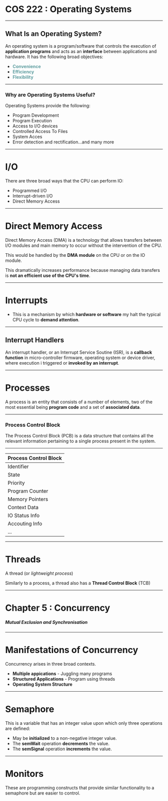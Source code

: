 <!-- $theme: gaia
template:gaia-->

COS 222 : Operating Systems
===

---

<!-- template: default -->

## What Is an Operating System?

An operating system is a program/software that controls the execution of **application programs** and acts as an **interface** between applications and hardware. It has the following broad objectives:

- <span style="color:cadetblue">**Convenience**
- <span style="color:cadetblue">**Efficiency**
- <span style="color:cadetblue">**Flexibility**

---

### Why are Operating Systems Useful?

Operating Systems provide the following:

- Program Development
- Program Execution
- Access to I/O devices
- Controlled Access To Files
- System Acces
- Error detection and rectification...and many more

---

# I/O

There are three broad ways that the CPU can perform IO:

- Programmed I/O
- Interrupt-driven I/O
- Direct Memory Access

---


# Direct Memory Access

Direct Memory Access (DMA) is a technology that allows transfers between I/O modules and main memory to occur without the intervention of the CPU.

This would be handled by the **DMA module** on the CPU or on the IO module.

This dramatically increases performance because managing data transfers is **not an efficient use of the CPU's time**.

---

# Interrupts

- This is a mechanism by which **hardware or software** my halt the typical CPU cycle to **demand attention**.

---

## Interrupt Handlers

An interrupt handler, or an Interrupt Service Soutine (ISR), is a **callback function**  in micro-controller firmware, operating system or device driver, where execution i triggered or **invoked by an interrupt**.

---

# Processes

A process is an entity that consists of a number of elements, two of the most essential being **program code**  and a set of **associated data**.

---

### Process Control Block

The Process Control Block (PCB) is a data structure that contains all the relevant information pertaining to a single process present in the system.

---

<div align="center">

| Process Control Block |
|        ---            | 
|     Identifier        |
|       State           |
|      Priority         |
|   Program Counter     |
|   Memory Pointers     |
|    Context Data       |
|   IO Status Info      | 
|   Accouting Info      |
|        ...            | 
</div>


---

# Threads

A thread (or *lightweight process*)

Similarly to a process, a thread also has a **Thread Control Block** (TCB)

---

# Chapter 5 : Concurrency
##### Mutual Exclusion and Synchronisation

---
 
# Manifestations of Concurrency

Concurrency  arises in three broad contexts.

- **Multiple appications** - Juggling many programs
- **Structured Applications** - Program using threads
- **Operating System Structure**

---

# Semaphore

This is a variable that has an integer value upon which only three operations are defined:

- May be **initialized** to a non-negative integer value.
- The **semWait** operation **decrements** the value.
- The **semSignal** operation **increments** the value.

---

# Monitors

These are programming constructs that provide similar functionality to a semaphore but are easier to control.

